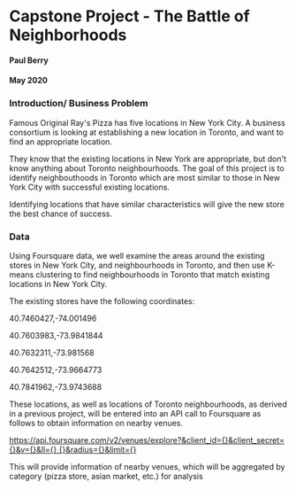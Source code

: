 # Capstone Project - The Battle of Neighborhoods
#### Paul Berry 
#### May 2020

### Introduction/ Business Problem

Famous Original Ray's Pizza has five locations in New York City.  A business consortium is looking at establishing a new location in Toronto, and want to find an appropriate location.

They know that the existing locations in New York are appropriate, but don't know anything about Toronto neighbourhoods.  The goal of this project is to identify neighbouthoods in Toronto which are most similar to those in New York City with successful existing locations.

Identifying locations that have similar characteristics will give the new store the best chance of success.


### Data

Using Foursquare data, we well examine the areas around the existing stores in New York City, and neighbourhoods in Toronto, and then use K-means clustering to find neighbourhoods in Toronto that match existing locations in New York City.

The existing stores have the following coordinates:

40.7460427,-74.001496

40.7603983,-73.9841844

40.7632311,-73.981568

40.7642512,-73.9664773

40.7841962,-73.9743688

These locations, as well as locations of Toronto neighbourhoods, as derived in a previous project, will be entered into an API call to Foursquare as follows to obtain information on nearby venues.

https://api.foursquare.com/v2/venues/explore?&client_id={}&client_secret={}&v={}&ll={},{}&radius={}&limit={}

This will provide information of nearby venues, which will be aggregated by category (pizza store, asian market, etc.) for analysis

